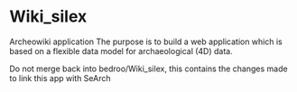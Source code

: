 Wiki_silex
==========

Archeowiki application
The purpose is to build a web application which is based on a flexible data model for archaeological (4D) data.

Do not merge back into bedroo/Wiki_silex, this contains the changes made to link this app with SeArch
